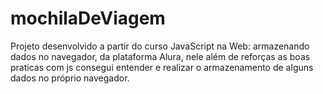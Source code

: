 # mochilaDeViagem
Projeto desenvolvido a partir do curso JavaScript na Web: armazenando dados no navegador, da plataforma Alura, nele além de reforças as boas praticas com js consegui entender e realizar o armazenamento de alguns dados no próprio navegador.
